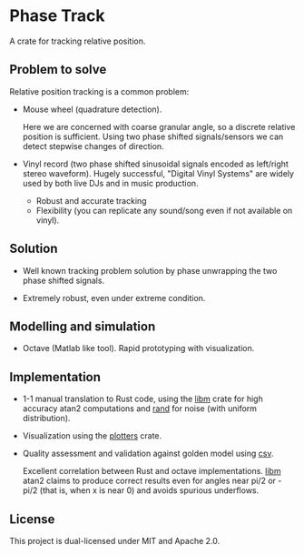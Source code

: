 # Phase Track

A crate for tracking relative position.

## Problem to solve

Relative position tracking is a common problem:

- Mouse wheel (quadrature detection).

  Here we are concerned with coarse granular angle, so a discrete relative position is sufficient. Using two phase shifted signals/sensors we can detect stepwise changes of direction.

- Vinyl record (two phase shifted sinusoidal signals encoded as left/right stereo waveform). Hugely successful, "Digital Vinyl Systems" are widely used by both live DJs and in music production.
  
  - Robust and accurate tracking
  - Flexibility (you can replicate any sound/song even if not available on vinyl).
  
## Solution

- Well known tracking problem solution by phase unwrapping the two phase shifted signals.
  
- Extremely robust, even under extreme condition.
  
## Modelling and simulation

- Octave (Matlab like tool). Rapid prototyping with visualization.
  
## Implementation

- 1-1 manual translation to Rust code, using the [libm](https://crates.io/crates/libm) crate for high accuracy atan2 computations and [rand](https://crates.io/crates/rand) for noise (with uniform distribution).

- Visualization using the [plotters](https://crates.io/crates/plotters) crate.

- Quality assessment and validation against golden model using [csv](https://crates.io/crates/csv).

  Excellent correlation between Rust and octave implementations. [libm](https://crates.io/crates/libm) atan2 claims to produce correct results even for angles near pi/2 or -pi/2 (that is, when x is near 0) and avoids spurious underflows.

## License

This project is dual-licensed under MIT and Apache 2.0.
